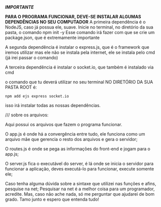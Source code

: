 
***IMPORTANTE***

__PARA O PROGRAMA FUNCIONAR, DEVE-SE INSTALAR ALGUMAS DEPENDÊNCIAS NO SEU COMPUTADOR__
A primeira dependência é o NodeJS, caso já possua ele, suave. 
Inicie no terminal, no diretório da sua pasta, o comando npm init -y
Esse comando irá fazer com que se crie um package.json, que é extremamente importante


A segunda dependência é instalar o express.js, que é o framework que iremos utilizar
mas ele não se instala pela internet, ele se instala pelo cmd (já irei passar o comando)

A terceira dependência é instalar o socket.io, que também é instalado via cmd 

o comando que tu deverá utilizar no seu terminal NO DIRETÓRIO DA SUA PASTA ROOT é: 

    npm add ejs express socket.io

isso irá instalar todas as nossas dependências.

/// sobre os arquivos:

Aqui possui os arquivos que fazem o programa funcionar. 

O app.js é onde há a convergência entre tudo, ele funciona como um
arquivo mãe que gerencia o resto dos arquivos e gera o servidor; 

O routes.js é onde se pega as informações do front-end e jogam para o app.js;

O server.js fica o executável do server, é lá onde se inicia o servidor para
funcionar a aplicação, deves executá-lo para funcionar, execute somente ele; 

Caso tenha alguma dúvida sobre a sintaxe que utilizei nas funções e afins, pesquise na net; 
Pesquisar na net é a melhor coisa para um programador, acredite. Mas, caso não ache nada, 
só me perguntar que ajudarei de bom grado. Tamo junto e espero que entenda tudo! 
